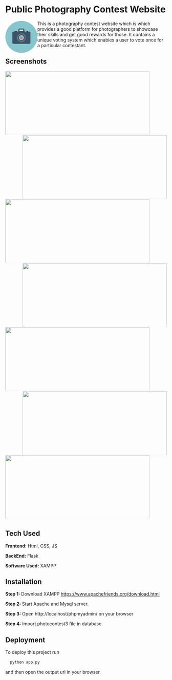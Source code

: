 
# Public Photography Contest Website
<img src="https://github.com/palashsinghai/Public-Photography-Contest-Website/blob/main/static/img/camera.png" width=100 height=100 align="Left">
This is a photography contest website which is which provides a good platform for photographers to showcase their skills and get good rewards for those.
It contains a unique voting system which enables a user to vote once for a particular contestant.


## Screenshots

<img src="https://github.com/palashsinghai/screenshots/blob/main/public_photography_contest_website_ss/main_page.png" width=450 height=200 align="Left">
<img src="https://github.com/palashsinghai/screenshots/blob/main/public_photography_contest_website_ss/main_page_navigation.png" width=450 height=200 align="Right">
<img src="https://github.com/palashsinghai/screenshots/blob/main/public_photography_contest_website_ss/login_page.png" width=450 height=200 align="Left">
<img src="https://github.com/palashsinghai/screenshots/blob/main/public_photography_contest_website_ss/register_page.png" width=450 height=200 align="Right">
<img src="https://github.com/palashsinghai/screenshots/blob/main/public_photography_contest_website_ss/vote_page.png" width=450 height=200 align="Left">
<img src="https://github.com/palashsinghai/screenshots/blob/main/public_photography_contest_website_ss/result_page.png" width=450 height=200 align="Right">
<img src="https://github.com/palashsinghai/screenshots/blob/main/public_photography_contest_website_ss/contact_us_page.png" width=450 height=200>

## Tech Used

**Frontend:** Html, CSS, JS

**BackEnd:** Flask

**Software Used:** XAMPP

  
## Installation

**Step 1:**
Download XAMPP
https://www.apachefriends.org/download.html

**Step 2:**
Start Apache and Mysql server.

**Step 3:**
Open http://localhost/phpmyadmin/ on your browser

**Step 4:**
Import photocontest3 file in database.
## Deployment

To deploy this project run

```bash
  python app.py
```

  and then open the output url in your browser.
